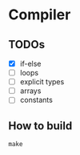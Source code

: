 # Compiler

## TODOs

- [x] if-else
- [ ] loops
- [ ] explicit types
- [ ] arrays
- [ ] constants

## How to build

```console
make
```
